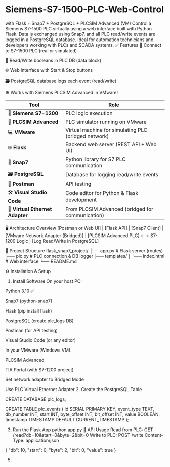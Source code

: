 # Siemens-S7-1500-PLC-Web-Control
with Flask + Snap7 + PostgreSQL + PLCSIM Advanced (VM) Control a Siemens S7-1500 PLC virtually using a web interface built with Python Flask. Data is exchanged using Snap7, and all PLC read/write events are logged in a PostgreSQL database. Ideal for automation technicians and developers working with PLCs and SCADA systems.
✅ Features
🔌 Connect to S7-1500 PLC (real or simulated)

🧠 Read/Write booleans in PLC DB (data block)

🌐 Web interface with Start & Stop buttons

🗃️ PostgreSQL database logs each event (read/write)

⚙️ Works with Siemens PLCSIM Advanced in VMware!

| Tool                            | Role                                                 |
| ------------------------------- | ---------------------------------------------------- |
| 🧠 **Siemens S7-1200**          | PLC logic execution                                  |
| 🧪 **PLCSIM Advanced**          | PLC simulator running on VMware                      |
| 💻 **VMware**                   | Virtual machine for simulating PLC (bridged network) |
| 🌐 **Flask**                    | Backend web server (REST API + Web UI)               |
| 🔌 **Snap7**                    | Python library for S7 PLC communication              |
| 🗃️ **PostgreSQL**              | Database for logging read/write events               |
| 📮 **Postman**                  | API testing                                          |
| 🛠️ **Visual Studio Code**      | Code editor for Python & Flask development           |
| 🔁 **Virtual Ethernet Adapter** | From PLCSIM Advanced (bridged for communication)     |

🖥️ Architecture Overview
[Postman or Web UI]
       |
    [Flask API]
       |
   [Snap7 Client]
       |
  [VMware Network Adapter (Bridged)]
       |
 [PLCSIM Advanced PLC] ←→ S7-1200 Logic
       |
  [Log Read/Write in PostgreSQL]
  
📁 Project Structure
flask_snap7_project/
├── app.py              # Flask server (routes)
├── plc.py              # PLC connection & DB logger
├── templates/
│   └── index.html      # Web interface
└── README.md


⚙️ Installation & Setup
1. Install Software
On your host PC:

Python 3.10 ✅

Snap7 (python-snap7)

Flask (pip install flask)

PostgreSQL (create plc_logs DB)

Postman (for API testing)

Visual Studio Code (or any editor)

In your VMware (Windows VM):

PLCSIM Advanced

TIA Portal (with S7-1200 project)

Set network adapter to Bridged Mode

Use PLC Virtual Ethernet Adapter
2. Create the PostgreSQL Table

CREATE DATABASE plc_logs;

CREATE TABLE plc_events (
    id SERIAL PRIMARY KEY,
    event_type TEXT,
    db_number INT,
    start INT,
    byte_offset INT,
    bit_offset INT,
    value BOOLEAN,
    timestamp TIMESTAMP DEFAULT CURRENT_TIMESTAMP
);

3. Run the Flask App
python app.py
🔁 API Usage
Read from PLC:
GET /read?db=10&start=0&byte=2&bit=0
Write to PLC:
POST /write
Content-Type: application/json

{
  "db": 10,
  "start": 0,
  "byte": 2,
  "bit": 0,
  "value": true
}

5. 
